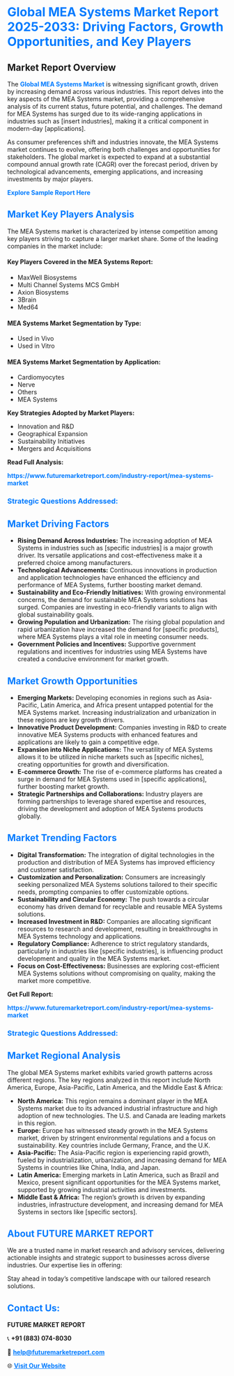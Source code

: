 <h1 style="color: #007BFF;">Global MEA Systems Market Report 2025-2033: Driving Factors, Growth Opportunities, and Key Players</h1>

<section id="overview">
<h2>Market Report Overview</h2>
<p>The <a href="https://www.futuremarketreport.com/industry-report/mea-systems-market" style="color: #007BFF; text-decoration: none;"><strong>Global MEA Systems Market</strong></a> is witnessing significant growth, driven by increasing demand across various industries. This report delves into the key aspects of the MEA Systems market, providing a comprehensive analysis of its current status, future potential, and challenges. The demand for MEA Systems has surged due to its wide-ranging applications in industries such as [insert industries], making it a critical component in modern-day [applications].</p>
<p>As consumer preferences shift and industries innovate, the MEA Systems market continues to evolve, offering both challenges and opportunities for stakeholders. The global market is expected to expand at a substantial compound annual growth rate (CAGR) over the forecast period, driven by technological advancements, emerging applications, and increasing investments by major players.</p>
</section>

<section id="overview">
<p><a href="https://www.futuremarketreport.com/request-sample/reportId=122377" style="color: #007BFF; text-decoration: none;"><strong>Explore Sample Report Here</strong></a></p>
</section>

<section id="key-players">
<h2 style="color: #007BFF;">Market Key Players Analysis</h2>
<p>The MEA Systems market is characterized by intense competition among key players striving to capture a larger market share. Some of the leading companies in the market include:</p>
<h4>Key Players Covered in the MEA Systems Report:</h4>
<ul><li>MaxWell Biosystems</li><li>Multi Channel Systems MCS GmbH</li><li>Axion Biosystems</li><li>3Brain</li><li>Med64</li></ul>
<h4>MEA Systems Market Segmentation by Type:</h4>
<ul><li>Used in Vivo</li><li>Used in Vitro</li></ul>

<h4>MEA Systems Market Segmentation by Application:</h4>
<ul><li>Cardiomyocytes</li><li>Nerve</li><li>Others</li><li>MEA Systems</li></ul>
<p><strong>Key Strategies Adopted by Market Players:</strong></p>
<ul>
<li>Innovation and R&D</li>
<li>Geographical Expansion</li>
<li>Sustainability Initiatives</li>
<li>Mergers and Acquisitions</li>
</ul>
</section>

<section>
<p><strong>Read Full Analysis: </strong></p><a href="https://www.futuremarketreport.com/industry-report/mea-systems-market" style="color: #007BFF; text-decoration: none;"><strong>https://www.futuremarketreport.com/industry-report/mea-systems-market</strong></a>
<h3 style="color: #007BFF;">Strategic Questions Addressed:</h3>
</section>

<section id="driving-factors">
<h2 style="color: #007BFF;">Market Driving Factors</h2>
<ul>
<li><strong>Rising Demand Across Industries:</strong> The increasing adoption of MEA Systems in industries such as [specific industries] is a major growth driver. Its versatile applications and cost-effectiveness make it a preferred choice among manufacturers.</li>
<li><strong>Technological Advancements:</strong> Continuous innovations in production and application technologies have enhanced the efficiency and performance of MEA Systems, further boosting market demand.</li>
<li><strong>Sustainability and Eco-Friendly Initiatives:</strong> With growing environmental concerns, the demand for sustainable MEA Systems solutions has surged. Companies are investing in eco-friendly variants to align with global sustainability goals.</li>
<li><strong>Growing Population and Urbanization:</strong> The rising global population and rapid urbanization have increased the demand for [specific products], where MEA Systems plays a vital role in meeting consumer needs.</li>
<li><strong>Government Policies and Incentives:</strong> Supportive government regulations and incentives for industries using MEA Systems have created a conducive environment for market growth.</li>
</ul>
</section>

<section id="growth-opportunities">
<h2 style="color: #007BFF;">Market Growth Opportunities</h2>
<ul>
<li><strong>Emerging Markets:</strong> Developing economies in regions such as Asia-Pacific, Latin America, and Africa present untapped potential for the MEA Systems market. Increasing industrialization and urbanization in these regions are key growth drivers.</li>
<li><strong>Innovative Product Development:</strong> Companies investing in R&D to create innovative MEA Systems products with enhanced features and applications are likely to gain a competitive edge.</li>
<li><strong>Expansion into Niche Applications:</strong> The versatility of MEA Systems allows it to be utilized in niche markets such as [specific niches], creating opportunities for growth and diversification.</li>
<li><strong>E-commerce Growth:</strong> The rise of e-commerce platforms has created a surge in demand for MEA Systems used in [specific applications], further boosting market growth.</li>
<li><strong>Strategic Partnerships and Collaborations:</strong> Industry players are forming partnerships to leverage shared expertise and resources, driving the development and adoption of MEA Systems products globally.</li>
</ul>
</section>

<section id="trending-factors">
<h2 style="color: #007BFF;">Market Trending Factors</h2>
<ul>
<li><strong>Digital Transformation:</strong> The integration of digital technologies in the production and distribution of MEA Systems has improved efficiency and customer satisfaction.</li>
<li><strong>Customization and Personalization:</strong> Consumers are increasingly seeking personalized MEA Systems solutions tailored to their specific needs, prompting companies to offer customizable options.</li>
<li><strong>Sustainability and Circular Economy:</strong> The push towards a circular economy has driven demand for recyclable and reusable MEA Systems solutions.</li>
<li><strong>Increased Investment in R&D:</strong> Companies are allocating significant resources to research and development, resulting in breakthroughs in MEA Systems technology and applications.</li>
<li><strong>Regulatory Compliance:</strong> Adherence to strict regulatory standards, particularly in industries like [specific industries], is influencing product development and quality in the MEA Systems market.</li>
<li><strong>Focus on Cost-Effectiveness:</strong> Businesses are exploring cost-efficient MEA Systems solutions without compromising on quality, making the market more competitive.</li>
</ul>
</section>

<section>
<p><strong>Get Full Report: </strong></p><a href="https://www.futuremarketreport.com/industry-report/mea-systems-market" style="color: #007BFF; text-decoration: none;"><strong>https://www.futuremarketreport.com/industry-report/mea-systems-market</strong></a>
<h3 style="color: #007BFF;">Strategic Questions Addressed:</h3>
</section>


<section id="regional-analysis">
<h2 style="color: #007BFF;">Market Regional Analysis</h2>
<p>The global MEA Systems market exhibits varied growth patterns across different regions. The key regions analyzed in this report include North America, Europe, Asia-Pacific, Latin America, and the Middle East & Africa:</p>
<ul>
<li><strong>North America:</strong> This region remains a dominant player in the MEA Systems market due to its advanced industrial infrastructure and high adoption of new technologies. The U.S. and Canada are leading markets in this region.</li>
<li><strong>Europe:</strong> Europe has witnessed steady growth in the MEA Systems market, driven by stringent environmental regulations and a focus on sustainability. Key countries include Germany, France, and the U.K.</li>
<li><strong>Asia-Pacific:</strong> The Asia-Pacific region is experiencing rapid growth, fueled by industrialization, urbanization, and increasing demand for MEA Systems in countries like China, India, and Japan.</li>
<li><strong>Latin America:</strong> Emerging markets in Latin America, such as Brazil and Mexico, present significant opportunities for the MEA Systems market, supported by growing industrial activities and investments.</li>
<li><strong>Middle East & Africa:</strong> The region’s growth is driven by expanding industries, infrastructure development, and increasing demand for MEA Systems in sectors like [specific sectors].</li>
</ul>
</section>

<footer>
<h2 style="color: #007BFF;">About FUTURE MARKET REPORT</h2>
<p>We are a trusted name in market research and advisory services, delivering actionable insights and strategic support to businesses across diverse industries. Our expertise lies in offering:</p>

<p>Stay ahead in today’s competitive landscape with our tailored research solutions.</p>

<h2 style="color: #007BFF;">Contact Us:</h2>
<p><strong>FUTURE MARKET REPORT</strong></p>
<p>📞 <strong>+91 (883) 074-8030</strong></p>
<p>📧 <strong><a href="mailto:help@futuremarketreport.com" style="color: #007BFF;">help@futuremarketreport.com</a></strong></p>
<p>🌐 <strong><a href="https://www.futuremarketreport.com/" style="color: #007BFF;">Visit Our Website</a></strong></p>
</footer>